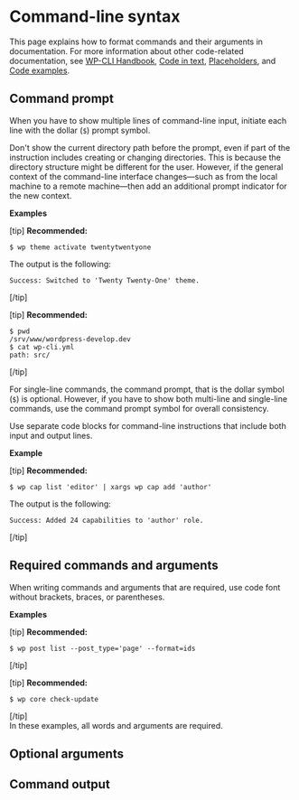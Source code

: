# Command-line syntax

This page explains how to format commands and their arguments in documentation. For more information about other code-related documentation, see [WP-CLI Handbook](https://make.wordpress.org/cli/handbook/), [Code in text](), [Placeholders](), and [Code examples]().

## Command prompt

When you have to show multiple lines of command-line input, initiate each line with the dollar (`$`) prompt symbol.

Don't show the current directory path before the prompt, even if part of the instruction includes creating or changing directories. This is because the directory structure might be different for the user. However, if the general context of the command-line interface changes—such as from the local machine to a remote machine—then add an additional prompt indicator for the new context.

**Examples**  

[tip] **Recommended:**  
```shell
$ wp theme activate twentytwentyone
```  
The output is the following:

```
Success: Switched to 'Twenty Twenty-One' theme.
```  
[/tip]  

[tip] **Recommended:**  
```shell
$ pwd
/srv/www/wordpress-develop.dev
$ cat wp-cli.yml
path: src/
```  
[/tip]  

For single-line commands, the command prompt, that is the dollar symbol (`$`) is optional. However, if you have to show both multi-line and single-line commands, use the command prompt symbol for overall consistency.

Use separate code blocks for command-line instructions that include both input and output lines.

**Example**  

[tip] **Recommended:**  
```shell
$ wp cap list 'editor' | xargs wp cap add 'author'
```  
The output is the following:

```
Success: Added 24 capabilities to 'author' role.
```  
[/tip]  

## Required commands and arguments

When writing commands and arguments that are required, use code font without brackets, braces, or parentheses.

**Examples**  

[tip] **Recommended:**  
```shell
$ wp post list --post_type='page' --format=ids
```  
[/tip]  

[tip] **Recommended:**  
```shell
$ wp core check-update
```  
[/tip]  
In these examples, all words and arguments are required.

## Optional arguments

## Command output
